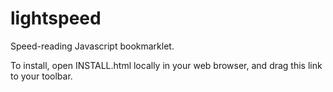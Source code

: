 lightspeed
==========

Speed-reading Javascript bookmarklet.

To install, open INSTALL.html locally in your web browser, and drag this link to your toolbar.